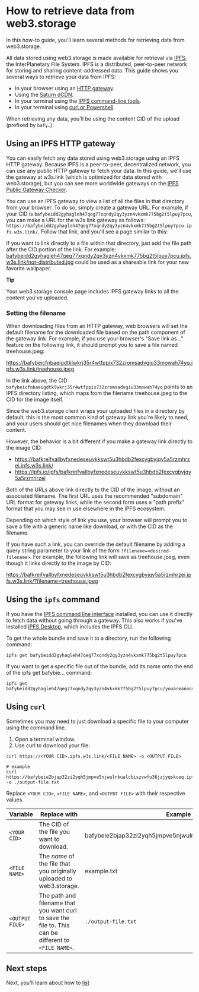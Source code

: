 # How to retrieve data from web3.storage

In this how-to guide, you'll learn several methods for retrieving data from web3.storage.

All data stored using web3.storage is made available for retrieval via [IPFS](https://ipfs.io/), the InterPlanetary File System. IPFS is a distributed, peer-to-peer network for storing and sharing content-addressed data. This guide shows you several ways to retrieve your data from IPFS:

- In your browser using an [HTTP gateway](/docs/how-to/retrieve/#using-an-ipfs-http-gateway).
- Using the [Saturn dCDN](https://saturn.tech/).
- In your terminal using the [IPFS command-line tools](/docs/how-to/retrieve/#using-the-ipfs-command-line).
- In your terminal using [curl or Powershell](/docs/how-to/retrieve/#using-curl-or-powershell).

When retrieving any data, you'll be using the content CID of the upload (prefixed by `bafy…`).

## Using an IPFS HTTP gateway

You can easily fetch any data stored using web3.storage using an IPFS HTTP gateway. Because IPFS is a peer-to-peer, decentralized network, you can use any public HTTP gateway to fetch your data. In this guide, we'll use the gateway at w3s.link (which is optimized for data stored with web3.storage), but you can see more worldwide gateways on the [IPFS Public Gateway Checker](https://ipfs.github.io/public-gateway-checker/).

You can use an IPFS gateway to view a list of all the files in that directory from your browser. To do so, simply create a gateway URL. For example, if your CID is `bafybeidd2gyhagleh47qeg77xqndy2qy3yzn4vkxmk775bg2t5lpuy7pcu`, you can make a URL for the w3s.link gateway as follows: `https://bafybeidd2gyhagleh47qeg77xqndy2qy3yzn4vkxmk775bg2t5lpuy7pcu.ipfs.w3s.link/`. Follow that link, and you'll see a page similar to this:

If you want to link directly to a file within that directory, just add the file path after the CID portion of the link. For example: [bafybeidd2gyhagleh47qeg77xqndy2qy3yzn4vkxmk775bg2t5lpuy7pcu.ipfs.w3s.link/not-distributed.jpg](https://bafybeidd2gyhagleh47qeg77xqndy2qy3yzn4vkxmk775bg2t5lpuy7pcu.ipfs.w3s.link/not-distributed.jpg) could be used as a shareable link for your new favorite wallpaper.

**Tip**

Your web3.storage console page includes IPFS gateway links to all the content you've uploaded.

### Setting the filename

When downloading files from an HTTP gateway, web browsers will set the default filename for the downloaded file based on the path component of the gateway link. For example, if you use your browser's "Save link as..." feature on the following link, it should prompt you to save a file named treehouse.jpeg:

<https://bafybeicfnbaeigdtklwkrj35r4wtfppix732zromsadvgiu33mowah74yq.ipfs.w3s.link/treehouse.jpeg>

In the link above, the CID `bafybeicfnbaeigdtklwkrj35r4wtfppix732zromsadvgiu33mowah74yq` points to an IPFS directory listing, which maps from the filename treehouse.jpeg to the CID for the image itself.

Since the web3.storage client wraps your uploaded files in a directory by default, this is the most common kind of gateway link you're likely to need, and your users should get nice filenames when they download their content.

However, the behavior is a bit different if you make a gateway link directly to the image CID:

- <https://bafkreifvallbyfxnedeseuvkkswt5u3hbdb2fexcygbyjqy5a5rzmhrzei.ipfs.w3s.link/>
- <https://ipfs.io/ipfs/bafkreifvallbyfxnedeseuvkkswt5u3hbdb2fexcygbyjqy5a5rzmhrzei>

Both of the URLs above link directly to the CID of the image, without an associated filename. The first URL uses the recommended "subdomain" URL format for gateway links, while the second form uses a "path prefix" format that you may see in use elsewhere in the IPFS ecosystem.

Depending on which style of link you use, your browser will prompt you to save a file with a generic name like download, or with the CID as the filename.

If you have such a link, you can override the default filename by adding a query string parameter to your link of the form `?filename=<desired-filename>`. For example, the following link will save as treehouse.jpeg, even though it links directly to the image by CID:

<https://bafkreifvallbyfxnedeseuvkkswt5u3hbdb2fexcygbyjqy5a5rzmhrzei.ipfs.w3s.link/?filename=treehouse.jpeg>

## Using the `ipfs` command

If you have the [IPFS command line interface](https://docs.ipfs.io/how-to/command-line-quick-start/) installed, you can use it directly to fetch data without going through a gateway. This also works if you've installed [IPFS Desktop](https://docs.ipfs.io/install/ipfs-desktop/), which includes the IPFS CLI.

To get the whole bundle and save it to a directory, run the following command:

```shell
ipfs get bafybeidd2gyhagleh47qeg77xqndy2qy3yzn4vkxmk775bg2t5lpuy7pcu
```

If you want to get a specific file out of the bundle, add its name onto the end of the ipfs get bafybie... command:

```shell
ipfs get bafybeidd2gyhagleh47qeg77xqndy2qy3yzn4vkxmk775bg2t5lpuy7pcu/youareanonsense.jpg
```

## Using `curl`

Sometimes you may need to just download a specific file to your computer using the command line.

1. Open a terminal window.
2. Use curl to download your file:

```shell
curl https://<YOUR CID>.ipfs.w3s.link/<FILE NAME> -o <OUTPUT FILE>

# example
curl https://bafybeie2bjap32zi2yqh5jmpve5njwulnkualcbiszvwfu36jzjyqskceq.ipfs.w3s.link/example.txt -o ./output-file.txt
```

Replace `<YOUR CID>`, `<FILE NAME>`, and `<OUTPUT FILE>` with their respective values.

| Variable | Replace with | Example |
| --- | --- | --- |
| `<YOUR CID>` | The CID of the file you want to download. | bafybeie2bjap32zi2yqh5jmpve5njwulnkualcbiszvwfu36jzjyqskceq |
| `<FILE NAME>` | The _name_ of the file that you originally uploaded to web3.storage. | example.txt |
| `<OUTPUT FILE>` | The path and filename that you want curl to save the file to. This can be different to `<FILE NAME>`. | `./output-file.txt` |

## Next steps

Next, you'll learn about how to [list](/docs/how-to/list/)

